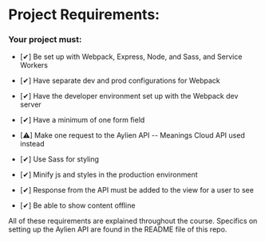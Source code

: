 # Project Requirements:

### Your project must:

- [✔] Be set up with Webpack, Express, Node, and Sass, and Service Workers

- [✔] Have separate dev and prod configurations for Webpack

- [✔] Have the developer environment set up with the Webpack dev server

- [✔] Have a minimum of one form field

- [⚠] Make one request to the Aylien API -- Meanings Cloud API used instead

- [✔] Use Sass for styling

- [✔] Minify js and styles in the production environment

- [✔] Response from the API must be added to the view for a user to see

- [✔] Be able to show content offline

All of these requirements are explained throughout the course. Specifics on setting up the Aylien API are found in the README file of this repo.
